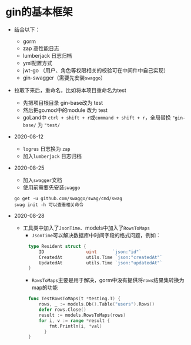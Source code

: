 # gin的基本框架
- 结合以下：
    - gorm
    - zap 高性能日志
    - lumberjack 日志归档
    - yml配置方式
    - jwt-go （用户、角色等权限相关的校验可在中间件中自己实现）
    - gin-swagger（需要先安装`swaggo`）
    
- 拉取下来后，重命名，比如将本项目重命名为test
    - 先把项目根目录 gin-base改为 test
    - 然后把go.mod中的module 改为 test
    - goLand中 `ctrl + shift + r`或`command + shift + r`，全局替换 `"gin-base/` 为 `"test/`
    
- 2020-08-12
    - `logrus` 日志换为 `zap`
    - 加入`lumberjack` 日志归档
    
- 2020-08-25
    - 加入`swagger`文档
    - 使用前需要先安装`swaggo`
    ```
    go get -u github.com/swaggo/swag/cmd/swag
    swag init -h 可以查看相关命令
    ```
  
- 2020-08-28 
    - 工具类中加入了`JsonTime`、models中加入了`RowsToMaps`
      - `JsonTime`可以解决数据库中时间字段的格式问题，例如：
      ```go
        type Resident struct {
        	ID                uint      `json:"id"`
        	CreatedAt         utils.Time `json:"createdAt"`
        	UpdatedAt         utils.Time `json:"updatedAt"`
        }
      ```
      - `RowsToMaps`主要是用于解决，gorm中没有提供将`rows`结果集转换为map的功能
      ```go
        func TestRowsToMaps(t *testing.T) {
        	rows, _ := models.Db().Table("users").Rows()
        	defer rows.Close()
        	result := models.RowsToMaps(rows)
        	for i, v := range *result {
        	    fmt.Println(i, *val)
              }
        }
      ```